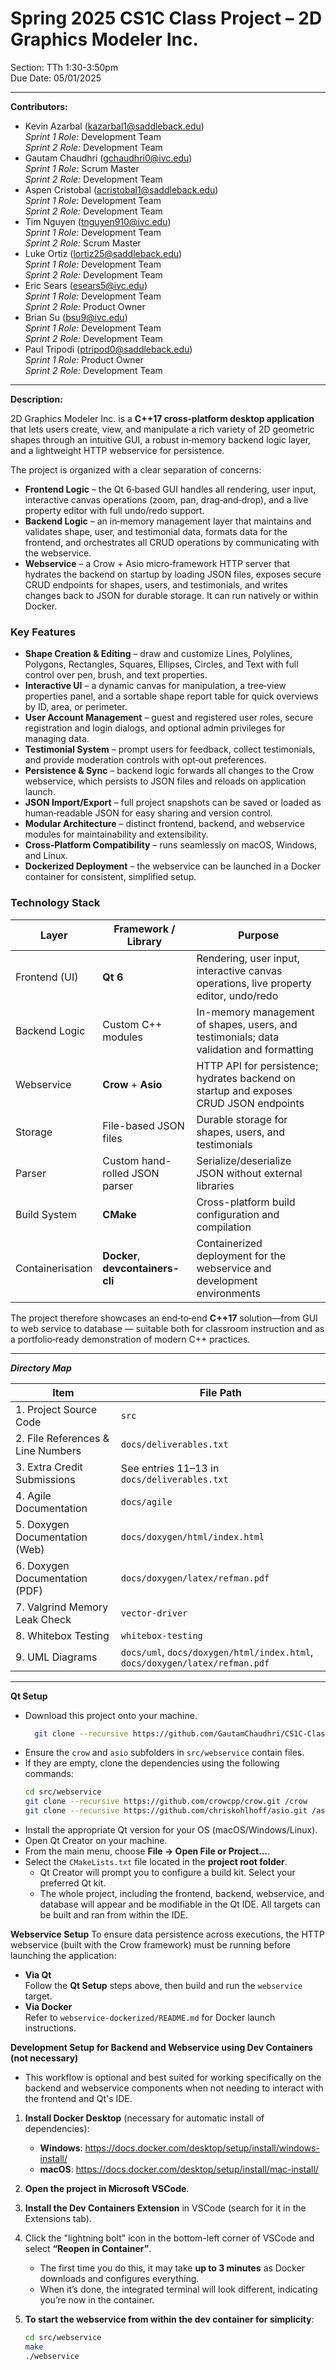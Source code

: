 # Spring 2025 CS1C Class Project – 2D Graphics Modeler Inc.
Section: TTh 1:30-3:50pm  
Due Date: 05/01/2025

---

**Contributors:**
- Kevin Azarbal  (kazarbal1@saddleback.edu)  
  *Sprint 1 Role:* Development Team  
  *Sprint 2 Role:* Development Team  
- Gautam Chaudhri (gchaudhri0@ivc.edu)  
  *Sprint 1 Role:* Scrum Master  
  *Sprint 2 Role:* Development Team  
- Aspen Cristobal  (acristobal1@saddleback.edu)  
  *Sprint 1 Role:* Development Team  
  *Sprint 2 Role:* Development Team  
- Tim Nguyen (tnguyen910@ivc.edu)  
  *Sprint 1 Role:* Development Team  
  *Sprint 2 Role:* Scrum Master  
- Luke Ortiz  (lortiz25@saddleback.edu)  
  *Sprint 1 Role:* Development Team  
  *Sprint 2 Role:* Development Team  
- Eric Sears  (esears5@ivc.edu)  
  *Sprint 1 Role:* Development Team  
  *Sprint 2 Role:* Product Owner  
- Brian Su  (bsu9@ivc.edu)  
  *Sprint 1 Role:* Development Team  
  *Sprint 2 Role:* Development Team  
- Paul Tripodi (ptripod0@saddleback.edu)  
  *Sprint 1 Role:* Product Owner  
  *Sprint 2 Role:* Development Team  

---

**Description:**

2D Graphics Modeler Inc. is a **C++17 cross‑platform desktop application** that lets users create, view, and manipulate a rich variety of 2D geometric shapes through an intuitive GUI, a robust in‑memory backend logic layer, and a lightweight HTTP webservice for persistence.

The project is organized with a clear separation of concerns:

- **Frontend Logic** – the Qt 6‑based GUI handles all rendering, user input, interactive canvas operations (zoom, pan, drag‑and‑drop), and a live property editor with full undo/redo support.
- **Backend Logic** – an in‑memory management layer that maintains and validates shape, user, and testimonial data, formats data for the frontend, and orchestrates all CRUD operations by communicating with the webservice.
- **Webservice** – a Crow + Asio micro‑framework HTTP server that hydrates the backend on startup by loading JSON files, exposes secure CRUD endpoints for shapes, users, and testimonials, and writes changes back to JSON for durable storage. It can run natively or within Docker.

### Key Features
- **Shape Creation & Editing** – draw and customize Lines, Polylines, Polygons, Rectangles, Squares, Ellipses, Circles, and Text with full control over pen, brush, and text properties.
- **Interactive UI** – a dynamic canvas for manipulation, a tree‑view properties panel, and a sortable shape report table for quick overviews by ID, area, or perimeter.
- **User Account Management** – guest and registered user roles, secure registration and login dialogs, and optional admin privileges for managing data.
- **Testimonial System** – prompt users for feedback, collect testimonials, and provide moderation controls with opt‑out preferences.
- **Persistence & Sync** – backend logic forwards all changes to the Crow webservice, which persists to JSON files and reloads on application launch.
- **JSON Import/Export** – full project snapshots can be saved or loaded as human‑readable JSON for easy sharing and version control.
- **Modular Architecture** – distinct frontend, backend, and webservice modules for maintainability and extensibility.
- **Cross‑Platform Compatibility** – runs seamlessly on macOS, Windows, and Linux.
- **Dockerized Deployment** – the webservice can be launched in a Docker container for consistent, simplified setup.


### Technology Stack

| Layer            | Framework / Library                          | Purpose                                                                                 |
|------------------|----------------------------------------------|-----------------------------------------------------------------------------------------|
| Frontend (UI)    | **Qt 6**                                     | Rendering, user input, interactive canvas operations, live property editor, undo/redo   |
| Backend Logic    | Custom C++ modules                           | In-memory management of shapes, users, and testimonials; data validation and formatting |
| Webservice       | **Crow** + **Asio**                          | HTTP API for persistence; hydrates backend on startup and exposes CRUD JSON endpoints   |
| Storage          | File-based JSON files                        | Durable storage for shapes, users, and testimonials                                     |
| Parser           | Custom hand-rolled JSON parser               | Serialize/deserialize JSON without external libraries                                   |
| Build System     | **CMake**                                    | Cross-platform build configuration and compilation                                      |
| Containerisation | **Docker**, **devcontainers-cli**            | Containerized deployment for the webservice and development environments                |

The project therefore showcases an end‑to‑end **C++17** solution—from GUI to web service to database — suitable both for classroom instruction and as a portfolio‑ready demonstration of modern C++ practices.

---

***Directory Map***

| Item                                    | File Path                                                                   |
|-----------------------------------------|-----------------------------------------------------------------------------|
| 1. Project Source Code                  | `src`                                                                       |
| 2. File References & Line Numbers       | `docs/deliverables.txt`                                                     |
| 3. Extra Credit Submissions             | See entries 11–13 in `docs/deliverables.txt`                                |
| 4. Agile Documentation                  | `docs/agile`                                                                |
| 5. Doxygen Documentation (Web)          | `docs/doxygen/html/index.html`                                              |
| 6. Doxygen Documentation (PDF)          | `docs/doxygen/latex/refman.pdf`                                             |
| 7. Valgrind Memory Leak Check           | `vector-driver`                                                             |
| 8. Whitebox Testing                     | `whitebox-testing`                                                          |
| 9. UML Diagrams                         | `docs/uml`, `docs/doxygen/html/index.html`, `docs/doxygen/latex/refman.pdf` |

---

**Qt Setup**
- Download this project onto your machine.
  ```bash
    git clone --recursive https://github.com/GautamChaudhri/CS1C-Class-Project.git
    ```
- Ensure the `crow` and `asio` subfolders in `src/webservice` contain files.
- If they are empty, clone the dependencies using the following commands:
    ```bash
    cd src/webservice
    git clone --recursive https://github.com/crowcpp/crow.git /crow
    git clone --recursive https://github.com/chriskohlhoff/asio.git /asio
    ```
- Install the appropriate Qt version for your OS (macOS/Windows/Linux).
- Open Qt Creator on your machine.
- From the main menu, choose **File → Open File or Project...**.
- Select the `CMakeLists.txt` file located in the **project root folder**.
  - Qt Creator will prompt you to configure a build kit. Select your preferred Qt kit.
  - The whole project, including the frontend, backend, webservice, and database will appear
    and be modifiable in the Qt IDE. All targets can be built and ran from within the IDE.


**Webservice Setup**
To ensure data persistence across executions, the HTTP webservice (built with the Crow framework) must be running before launching the application:
   - **Via Qt**  
    Follow the **Qt Setup** steps above, then build and run the `webservice` target.
   - **Via Docker**  
    Refer to `webservice-dockerized/README.md` for Docker launch instructions.
 

**Development Setup for Backend and Webservice using Dev Containers (not necessary)**
 - This workflow is optional and best suited for working specifically on the backend and webservice components when not needing to interact with the frontend and Qt's IDE.

1. **Install Docker Desktop** (necessary for automatic install of dependencies):
   - **Windows**: <https://docs.docker.com/desktop/setup/install/windows-install/>
   - **macOS**: <https://docs.docker.com/desktop/setup/install/mac-install/>

2. **Open the project in Microsoft VSCode**.

3. **Install the Dev Containers Extension** in VSCode (search for it in the Extensions tab).

4. Click the "lightning bolt" icon in the bottom-left corner of VSCode and select **“Reopen in Container”**.
   - The first time you do this, it may take **up to 3 minutes** as Docker downloads and configures everything.
   - When it’s done, the integrated terminal will look different, indicating you’re now in the container.

5. **To start the webservice from within the dev container for simplicity**:
   ```bash
   cd src/webservice
   make
   ./webservice
   ```
